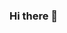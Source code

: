 ### Hi there 👋

<!--
**mhcanelos/mhcanelos** is a ✨ _special_ ✨ repository because its `README.md` (this file) appears on your GitHub profile.

Here are some ideas to get you started:

- 🔭 I’m currently working on technical exam prep
- 🌱 I’m currently learning Python, SQL, DataScience
- 👯 I’m looking to collaborate on data clean up 
- 🤔 I’m looking for help with experience
- 💬 Ask me about ...
- 📫 How to reach me: mh.canelos@gmail.com
- 😄 Pronouns: she/her
- ⚡ Fun fact: ...
-->
